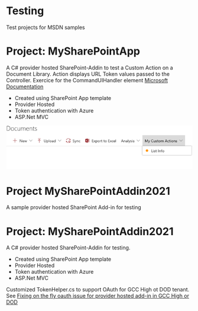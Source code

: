 # Testing
Test projects for MSDN samples

# Project: MySharePointApp
A C# provider hosted SharePoint-Addin to test a Custom Action on a Document Library.  Action displays URL Token values passed to the Controller.
Exercice for the CommandUIHandler element [Microsoft Documentation](https://docs.microsoft.com/en-us/sharepoint/dev/schema/commanduihandler-element)
- Created using SharePoint App template
- Provider Hosted
- Token authentication with Azure
- ASP.Net MVC

![Action Button on a Modern Page](MySharePointApp/CustomActionCapture.PNG?raw=true "Action Button on a Modern Page")

# Project MySharePointAddin2021
A sample provider hosted SharePoint Add-in for testing

# Project: MySharePointAddin2021
A C# provider hosted SharePoint-Addin for testing.
- Created using SharePoint App template
- Provider Hosted
- Token authentication with Azure
- ASP.Net MVC

Customized TokenHelper.cs to support OAuth for GCC High ot DOD tenant. See [Fixing on the fly oauth issue for provider hosted add-in in GCC High or DOD](https://techcommunity.microsoft.com/t5/microsoft-sharepoint-blog/fixing-on-the-fly-oauth-issue-for-provider-hosted-add-in-in-gcc/ba-p/510115)
